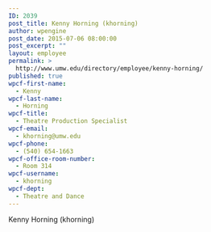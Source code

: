 ```yaml
---
ID: 2039
post_title: Kenny Horning (khorning)
author: wpengine
post_date: 2015-07-06 08:00:00
post_excerpt: ""
layout: employee
permalink: >
  http://www.umw.edu/directory/employee/kenny-horning/
published: true
wpcf-first-name:
  - Kenny
wpcf-last-name:
  - Horning
wpcf-title:
  - Theatre Production Specialist
wpcf-email:
  - khorning@umw.edu
wpcf-phone:
  - (540) 654-1663
wpcf-office-room-number:
  - Room 314
wpcf-username:
  - khorning
wpcf-dept:
  - Theatre and Dance
---
```

Kenny Horning (khorning)